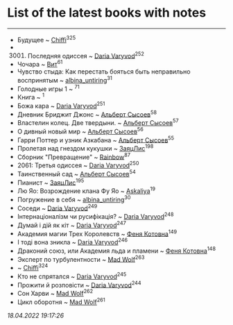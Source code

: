 # List of the latest books with notes
---

* Будущее ~ [Chiffi](users/105/105831994080785626680-google)<sup>325</sup>
* 3001. Последняя одиссея ~ [Daria Varyvod](users/829/829893410524253-facebook)<sup>252</sup>
* Чочара ~ [Вит](users/300/300273923-vkontakte)<sup>61</sup>
* Чувство стыда: Как перестать бояться быть неправильно воспринятым ~ [albina_untiring](users/257/2579695-vkontakte)<sup>31</sup>
* Голодные игры 1 ~ [](users/153/1537586159620888-facebook)<sup>71</sup>
* Книга ~ [](users/107/107964573981658495430-google)<sup>1</sup>
* Божа кара ~ [Daria Varyvod](users/829/829893410524253-facebook)<sup>251</sup>
* Дневник Бриджит Джонс ~ [Альберт Сысоев](users/474/47446642-vkontakte)<sup>58</sup>
* Властелин колец. Две твердыни. ~ [Альберт Сысоев](users/474/47446642-vkontakte)<sup>57</sup>
* О дивный новый мир ~ [Альберт Сысоев](users/474/47446642-vkontakte)<sup>56</sup>
* Гарри Поттер и узник Азкабана ~ [Альберт Сысоев](users/474/47446642-vkontakte)<sup>55</sup>
* Пролетая над гнездом кукушки ~ [ЗаяцЛис](users/112/112388384595246311466-google)<sup>198</sup>
* Сборник "Превращение" ~ [Rainbow](users/109/109787328219839805802-google)<sup>87</sup>
* 2061: Третья одиссея ~ [Daria Varyvod](users/829/829893410524253-facebook)<sup>250</sup>
* Таинственный сад ~ [Альберт Сысоев](users/474/47446642-vkontakte)<sup>54</sup>
* Пианист ~ [ЗаяцЛис](users/112/112388384595246311466-google)<sup>195</sup>
* Лю Яо: Возрождение клана Фу Яо ~ [Askaliya](users/326/326783541-vkontakte)<sup>19</sup>
* Погружение в себя ~ [albina_untiring](users/257/2579695-vkontakte)<sup>30</sup>
* Соседи ~ [Daria Varyvod](users/829/829893410524253-facebook)<sup>249</sup>
* Інтернаціоналізм чи русифікація? ~ [Daria Varyvod](users/829/829893410524253-facebook)<sup>248</sup>
* Думай і дій як кіт ~ [Daria Varyvod](users/829/829893410524253-facebook)<sup>247</sup>
* Академия магии Трех Королевств ~ [Феня Котовна](users/109/109746193906459706720-google)<sup>149</sup>
* І тоді вона зникла ~ [Daria Varyvod](users/829/829893410524253-facebook)<sup>246</sup>
* Драконий союз, или Академия льда и пламени ~ [Феня Котовна](users/109/109746193906459706720-google)<sup>148</sup>
* Эксперт по турбулентности ~ [Mad Wolf](users/947/94738840-vkontakte)<sup>263</sup>
*  ~ [Chiffi](users/105/105831994080785626680-google)<sup>324</sup>
* Кто не спрятался ~ [Daria Varyvod](users/829/829893410524253-facebook)<sup>245</sup>
* Прожити й розповісти ~ [Daria Varyvod](users/829/829893410524253-facebook)<sup>244</sup>
* Сон Харви ~ [Mad Wolf](users/947/94738840-vkontakte)<sup>262</sup>
* Цикл оборотня ~ [Mad Wolf](users/947/94738840-vkontakte)<sup>261</sup>


_18.04.2022 19:17:26_
